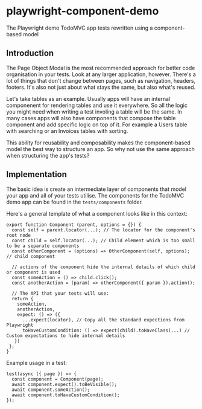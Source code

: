 
# playwright-component-demo
The Playwright demo TodoMVC app tests rewritten using a component-based model

## Introduction

The Page Object Modal is the most recommended approach for better code organisation in your tests. Look at any larger application, however. There's a lot of things that don't change between pages, such as navigation, headers, footers. It's also not just about what stays the same, but also what's reused. 

Let's take tables as an example. Usually apps will have an internal componenent for rendering tables and use it everywhere. So all the logic you might need when writing a test involing a table will 
be the same. In many cases apps will also have components that compose the table component and add specific logic on top of it. For example a Users table with searching or an Invoices tables with sorting.

This ability for reusability and composability makes the component-based model the best way to structure an app. So why not use the same approach when structuring the app's tests?

## Implementation

The basic idea is create an intermediate layer of components that model your app and all of your tests utilise.  The components for the TodoMVC demo app can be found in the  `tests/components` folder.  

Here's a general template of what a component looks like in this context:

```
export function Component (parent, options = {}) {
  const self = parent.locator(...); // The locator for the component's root node
  const child = self.locator(...); // Child element which is too small to be a separate components
  const otherComponent = (options) => OtherComponent(self, options); // child component 

  // actions of the component hide the internal details of which child or component is used
  const someAction = () => child.click(); 
  const anotherAction = (param) => otherComponent({ param }).action(); 

  // The API that your tests will use:
  return {
    someAction,
    anotherAction,
    expect: () => ({
      ...expect(locator), // Copy all the standard expections from Playwright
      toHaveCustomCondition: () => expect(child).toHaveClass(...) // Custom expectations to hide internal details
   })
 };
}
```

Example usage in a test:

```
test(async ({ page }) => {
  const component = Component(page);
  await component.expect().toBeVisible();
  await component.someAction();
  await component.toHaveCustomCondition();
});
```
 
